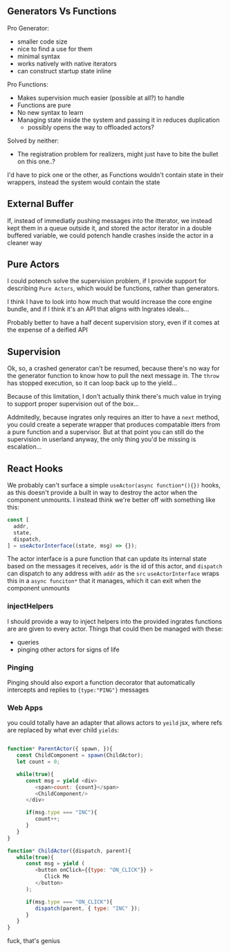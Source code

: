 ## Generators Vs Functions

Pro Generator:

- smaller code size
- nice to find a use for them
- minimal syntax
- works natively with native iterators
- can construct startup state inline

Pro Functions:

- Makes supervision much easier (possible at all?) to handle
- Functions are pure
- No new syntax to learn
- Managing state inside the system and passing it in reduces duplication
  - possibly opens the way to offloaded actors?

Solved by neither:

- The registration problem for realizers, might just have to bite the bullet on this one..?

I'd have to pick one or the other, as Functions wouldn't contain state in their wrappers, instead the system would contain the state

## External Buffer

If, instead of immediatly pushing messages into the itterator, we instead kept them in a queue outside it, and stored the actor iterator in a double buffered variable, we could potench handle crashes inside the actor in a cleaner way

## Pure Actors

I could potench solve the supervision problem, if I provide support for describing `Pure Actors`, which would be functions, rather than generators.

I think I have to look into how much that would increase the core engine bundle, and if I think it's an API that aligns with Ingrates ideals...

Probably better to have a half decent supervision story, even if it comes at the expense of a deified API

## Supervision

Ok, so, a crashed generator can't be resumed, because there's no way for the generator function to know how to pull the next message in. The `throw` has stopped execution, so it can loop back up to the yield...

Because of this limitation, I don't actually think there's much value in trying to support proper supervision out of the box...

Addmitedly, because ingrates only requires an itter to have a `next` method, you could create a seperate wrapper that produces compatable itters from a pure function and a supervisor. But at that point you can still do the supervision in userland anyway, the only thing you'd be missing is escalation...

## React Hooks

We probably can't surface a simple `useActor(async function*(){})` hooks, as this doesn't provide a built in way to destroy the actor when the component unmounts.
I instead think we're better off with something like this:

```javascript
const [
  addr,
  state,
  dispatch,
] = useActorInterface((state, msg) => {});
```

The actor interface is a pure function that can update its internal state based on the messages it receives, `addr` is the id of this actor, and `dispatch` can dispatch to any address with `addr` as the `src`
`useActorInterface` wraps this in a `async funciton*` that it manages, which it can exit when the component unmounts

### injectHelpers

I should provide a way to inject helpers into the provided ingrates functions are are given to every actor. Things that could then be managed with these:

- queries
- pinging other actors for signs of life

### Pinging

Pinging should also export a function decorator that automatically intercepts and replies to `{type:"PING"}` messages

### Web Apps

you could totally have an adapter that allows actors to `yeild` jsx, where refs are replaced by what ever child `yields`:

```javascript

function* ParentActor({ spawn, }){
   const ChildComponent = spawn(ChildActor);
   let count = 0;

   while(true){
      const msg = yield <div>
         <span>count: {count}</span>
         <ChildComponent/>
      </div>

      if(msg.type === "INC"){
         count++;
      }
   }
}

function* ChildActor({dispatch, parent){
   while(true){
      const msg = yield (
         <button onClick={{type: "ON_CLICK"}} >
            Click Me
         </button>
      );

      if(msg.type === "ON_CLICK"){
         dispatch(parent, { type: "INC" });
      }
   }
}
```

fuck, that's genius
